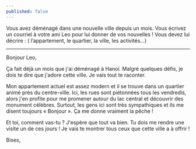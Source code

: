 ```yaml
---
published: false
---
```

Vous avez déménagé dans une nouvelle ville depuis un mois. Vous écrivez un courriel à votre ami Leo pour lui donner de vos nouvelles ! Vous devez lui décrire : ( l’appartement, le quartier, la ville, les activités…)

---

Bonjour Leo, 

Ça fait déjà un mois que j'ai déménagé à Hanoï. Malgré quelques défis, je dois te dire que j'adore cette ville. Je vais tout te raconter.

Mon appartement actuel est assez modern et il se trouve dans un quartier animé près du centre-ville. Ici, les rues sont piétonnées tous les vendredis, alors j'en profite pour me promener autour du lac central et découvrir des monument célèbres. Surtout, les gens ici sont très sympathiques et ils me disent toujours « Bonjour ». Ça me donne vraiment la pêche !

Et toi, comment vas-tu ? J'espère que tout va bien. Tu dois me rendre une visite un de ces jours ! Je vais te montrer tous ceux que cette ville a à offrir !

Bises,

